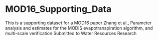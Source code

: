 # MOD16_Supporting_Data
This is a supporting dataset for a MOD16 paper
Zhang et al., Parameter analysis and estimates for the MODIS evapotranspiration algorithm, and multi-scale verification
Submitted to Water Resources Research
